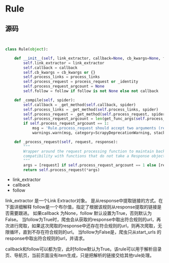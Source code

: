 # Rule



## 源码

``` python


class Rule(object):

    def __init__(self, link_extractor, callback=None, cb_kwargs=None, follow=None, process_links=None, process_request=None):
        self.link_extractor = link_extractor
        self.callback = callback
        self.cb_kwargs = cb_kwargs or {}
        self.process_links = process_links
        self.process_request = process_request or _identity
        self.process_request_argcount = None
        self.follow = follow if follow is not None else not callback

    def _compile(self, spider):
        self.callback = _get_method(self.callback, spider)
        self.process_links = _get_method(self.process_links, spider)
        self.process_request = _get_method(self.process_request, spider)
        self.process_request_argcount = len(get_func_args(self.process_request))
        if self.process_request_argcount == 1:
            msg = 'Rule.process_request should accept two arguments (request, response), accepting only one is deprecated'
            warnings.warn(msg, category=ScrapyDeprecationWarning, stacklevel=2)

    def _process_request(self, request, response):
        """
        Wrapper around the request processing function to maintain backward
        compatibility with functions that do not take a Response object
        """
        args = [request] if self.process_request_argcount == 1 else [request, response]
        return self.process_request(*args)
```



* link_extractor
* callback
* follow

link_extractor 是一个Link Extractor对象。 是从response中提取链接的方式。在下面详细解释
follow是一个布尔值，指定了根据该规则从response提取的链接是否需要跟进。 如果callback 为None，follow 默认设置为True，否则默认为False。 
当follow为True时，爬虫会从获取的response中取出符合规则的url，再次进行爬取，如果这次爬取的response中还存在符合规则的url，则再次爬取，无限循环，直到不存在符合规则的url。 
当follow为False是，爬虫只从start_urls 的response中取出符合规则的url，并请求。

callback和follow可以都为空，此时follow默认为True。该rule可以用于解析目录页、导航页，当前页面没有item生成，只是把解析的链接交给其他rule处理。



